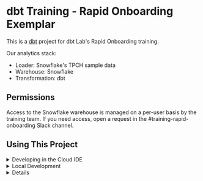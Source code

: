 # dbt Training - Rapid Onboarding Exemplar

This is a [dbt](https://www.getdbt.com) project for dbt Lab's Rapid Onboarding training.

Our analytics stack:
- Loader: Snowflake's TPCH sample data
- Warehouse: Snowflake
- Transformation: dbt

## Permissions

Access to the Snowflake warehouse is managed on a per-user basis by the training team. 
If you need access, open a request in the #training-rapid-onboarding Slack channel.

## Using This Project

<details>
  
  <summary>Developing in the Cloud IDE</summary>
  <p></p>
  
  The easiest way to contribute to this project is by developing in dbt Cloud. If you need access, contact the training team
  in the #training-rapid-onboarding Slack channel.
  
  Once you have access, navigate to the develop tab in the menu and fill out any required information to get connected.
  
  In the command line bar at the bottom of the interface, run the following commands one at a time:
  - `dbt deps`  - installs any packages defined in the packages.yml file.
  - `dbt seed`  - builds any .csv files as tables in the warehouse. These are located in the data folder of the project.
  - `dbt run`   - builds the models found in the project into your dev schema in the warehouse.
  
</details>
  

<details>
  
  <summary>Local Development</summary>
  <p></p>
  
  1. ### Install Requirements
      [Install dbt](https://docs.getdbt.com/dbt-cli/installation).   
      Optionally, you can [set up venv to allow for environment switching](https://discourse.getdbt.com/t/setting-up-your-local-dbt-run-environments/2353). 

  2. ### Setup
      Open your terminal and navigate to your `profiles.yml`. This is in the `.dbt` hidden folder on your computer, located in your home directory.

      On macOS, you can open the file from your terminal similar to this (which is using the Atom text editor to open the file):
      ```bash
      $ atom ~/.dbt/profiles.yml
      ```

      Insert the following into your `profiles.yml` file and change out the bracketed lines with your own information.
      [Here is further documentation](https://docs.getdbt.com/docs/available-adapters#dbt-labs-supported) for setting up your profile.
      ```yaml
      my_project:                                          
       target: dev                                         
       outputs:                 
         dev:                                              
           type: [warehouse name]                                 
           threads: 8                                      
           account: [abc12345.us-west-1]                   
           user: [your_username]                           
           password: [your_password]                       
           role: transformer                               
           database: analytics                             
           warehouse: transforming                         
           schema: dbt_[your_name]                         
      ```
      | Configuration Key| Definition
      |-------------------------------|------------------------------------------------------------------------------------------------------------------|
      | my_project                    | This is defining a profile - this specific name should be the profile that is referenced in our dbt_project.yml  |
      | target: dev                   | This is the default environment that will be used during our runs.                                               |
      | outputs:                      | This is a prompt to start defining targets and their configurations. You likely won't need more than `dev`, but this and any other targets you define can be used to accomplish certain functionalities throughout dbt.|
      | dev:                          | This is defining a target named `dev`.                                                                           |
      | type: [warehouse_name]        | This is the type of target connection we are using, based on our warehouse.                                      |
      | threads: 8                    | This is the amount of concurrent models that can run against our warehouse, for this user, at one time when conducting a `dbt run` |
      | account: [abc12345.us-west-1] | Change this out to the warehouse's account.                                                                      |
      | user: [your_username]         | Change this to use your own username that you use to log in to the warehouse                                     |
      | password: [your_password]     | Change this to use your own password for the warehouse                                                           |
      | role: transformer             | This is the role that has the correct permissions for working in this project.                                   |
      | database: analytics           | This is the database name where our models will build                                                            |
      | schema: dbt_[your_name]       | Change this to a custom name. Follow the convention `dbt_[first initial][last_name]`. This is the schema that models will build into / test from when conducting runs locally.|

   3. ### Running dbt
      
      Run the following commands one at a time from your command line:
      - `dbt debug` - tests your connection. If this fails, check your profiles.yml.
      - `dbt deps`  - installs any packages defined in the packages.yml file.
      - `dbt seed`  - builds any .csv files as tables in the warehouse. These are located in the data folder of the project.
      - `dbt run`   - builds the models found in the project into your dev schema in the warehouse.
  
</details>

<details>


### What to do when a dbt Cloud job fails

  - dbt Cloud is set up to notify us of job failures via the #analytics-status-updates Slack channel. In case of a failure, Erica will notify the greater company via the #analytics Slack channel. 
  - The Analytics Engineer from the relevant department will troubleshoot the failure within 24 hours and continue to update stakeholders via #analytics
  - The resolution and summarized post-mortem report will be posted in #analytics. This post-mortem will include:
    - Summary of the outage (e.g. failing tests in our Postgres db)
    - The cause of the outage and how we came to a resolution (e.g. ELT issue with Fivetran)
    - Measures we've taken to ensure this doesn't happen again (e.g. Adding new tests, updating processes, etc.)
    - Actual TTD and TTR

